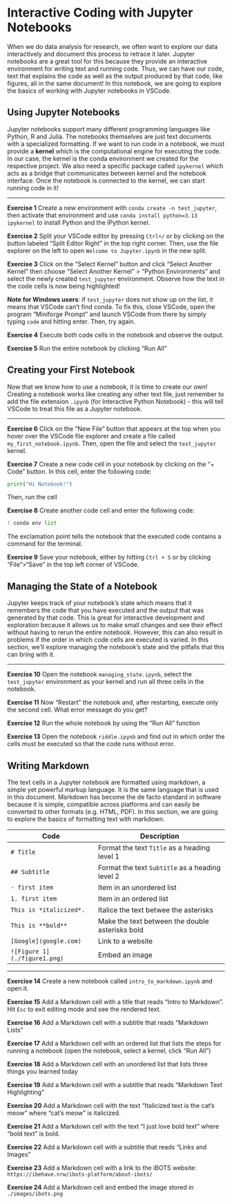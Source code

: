 # Interactive Coding with Jupyter Notebooks


When we do data analysis for research, we often want to explore our data
interactively and document this process to retrace it later. Jupyter
notebooks are a great tool for this because they provide an interactive
environment for writing text and running code. Thus, we can have our
code, text that explains the code as well as the output produced by that
code, like figures, all in the same document! In this notebook, we are
going to explore the basics of working with Jupyter notebooks in VSCode.

## Using Jupyter Notebooks

Jupyter notebooks support many different programming languages like
Python, R and Julia. The notebooks themselves are just text documents
with a specialized formatting. If we want to run code in a notebook, we
must provide a **kernel** which is the computational engine for
executing the code. In our case, the kernel is the conda environment we
created for the respective project. We also need a specific package
called `ipykernel` which acts as a bridge that communicates between
kernel and the notebook interface. Once the notebook is connected to the
kernel, we can start running code in it!

------------------------------------------------------------------------

<span class="theorem-title">**Exercise 1**</span> Create a new
environment with `conda create -n test_jupyter`, then activate that
environment and use `conda install python=3.13 ipykernel` to install
Python and the IPython kernel.

<span class="theorem-title">**Exercise 2**</span> Split your VSCode
editor by pressing `Ctrl+/` or by clicking on the button labeled “Split
Editor Right” in the top right corner. Then, use the file explorer on
the left to open `Welcome to Jupyter.ipynb` in the new split.

<span class="theorem-title">**Exercise 3**</span> Click on the “Select
Kernel” button and click “Select Another Kernel” then choose “Select
Another Kernel” \> “Python Environments” and select the newly created
`test_jupyter` environment. Observe how the text in the code cells is
now being highlighted!

**Note for Windows users**: if `test_jupyter` does not show up on the
list, it means that VSCode can’t find conda. To fix this, close VSCode,
open the program “Miniforge Prompt” and launch VSCode from there by
simply typing `code` and hitting enter. Then, try again.

<span class="theorem-title">**Exercise 4**</span> Execute both code
cells in the notebook and observe the output.

<span class="theorem-title">**Exercise 5**</span> Run the entire
notebook by clicking “Run All”

## Creating your First Notebook

Now that we know how to use a notebook, it is time to create our own!
Creating a notebook works like creating any other text file, just
remember to add the file extension `.ipynb` (for Interactive Python
Notebook) - this will tell VSCode to treat this file as a Jupyter
notebook.

------------------------------------------------------------------------

<span class="theorem-title">**Exercise 6**</span> Click on the “New
File” button that appears at the top when you hover over the VSCode file
explorer and create a file called `my_first_notebook.ipynb`. Then, open
the file and select the `test_jupyter` kernel.

<span class="theorem-title">**Exercise 7**</span> Create a new code cell
in your notebook by clicking on the “+ Code” button. In this cell, enter
the following code:

``` python
print("Hi Notebook!")
```

Then, run the cell

<span class="theorem-title">**Exercise 8**</span> Create another code
cell and enter the following code:

``` python
! conda env list
```

The exclamation point tells the notebook that the executed code contains
a command for the terminal.

<span class="theorem-title">**Exercise 9**</span> Save your notebook,
either by hitting `Ctrl + S` or by clicking “File”\>“Save” in the top
left corner of VSCode.

## Managing the State of a Notebook

Jupyter keeps track of your notebook’s state which means that it
remembers the code that you have executed and the output that was
generated by that code. This is great for interactive development and
exploration because it allows us to make small changes and see their
effect without having to rerun the entire notebook. However, this can
also result in problems if the order in which code cells are executed is
varied. In this section, we’ll explore managing the notebook’s state and
the pitfalls that this can bring with it.

------------------------------------------------------------------------

<span class="theorem-title">**Exercise 10**</span> Open the notebook
`managing_state.ipynb`, select the `test_jupyter` environment as your
kernel and run all three cells in the notebook.

<span class="theorem-title">**Exercise 11**</span> Now “Restart” the
notebook and, after restarting, execute only the second cell. What error
message do you get?

<span class="theorem-title">**Exercise 12**</span> Run the whole
notebook by using the “Run All” function

<span class="theorem-title">**Exercise 13**</span> Open the notebook
`riddle.ipynb` and find out in which order the cells must be executed so
that the code runs without error.

## Writing Markdown

The text cells in a Jupyter notebook are formatted using markdown, a
simple yet powerful markup language. It is the same language that is
used in this document. Markdown has become the de facto standard in
software because it is simple, compatible across platforms and can
easily be converted to other formats (e.g. HTML, PDF). In this section,
we are going to explore the basics of formatting text with markdown.

<table>
<thead>
<tr>
<th>Code</th>
<th>Description</th>
</tr>
</thead>
<tbody>
<tr>
<td><code># Title</code></td>
<td>Format the text <code>Title</code> as a heading level 1</td>
</tr>
<tr>
<td><code>## Subtitle</code></td>
<td>Format the text <code>Subtitle</code> as a heading level 2</td>
</tr>
<tr>
<td><code>- first item</code></td>
<td>Item in an unordered list</td>
</tr>
<tr>
<td><code>1. first item</code></td>
<td>Item in an ordered list</td>
</tr>
<tr>
<td><code>This is *italicized*.</code></td>
<td>Italice the text betwee the asterisks</td>
</tr>
<tr>
<td><code>This is **bold**</code></td>
<td>Make the text between the double asterisks bold</td>
</tr>
<tr>
<td><code>[Google](google.com)</code></td>
<td>Link to a website</td>
</tr>
<tr>
<td><code>![Figure 1](./figure1.png)</code></td>
<td>Embed an image</td>
</tr>
</tbody>
</table>

------------------------------------------------------------------------

<span class="theorem-title">**Exercise 14**</span> Create a new notebook
called `intro_to_markdown.ipynb` and open it.

<span class="theorem-title">**Exercise 15**</span> Add a Markdown cell
with a title that reads “Intro to Markdown”. Hit `Esc` to exit editing
mode and see the rendered text.

<span class="theorem-title">**Exercise 16**</span> Add a Markdown cell
with a subtitle that reads “Markdown Lists”

<span class="theorem-title">**Exercise 17**</span> Add a Markdown cell
with an ordered list that lists the steps for running a notebook (open
the notebook, select a kernel, click “Run All”)

<span class="theorem-title">**Exercise 18**</span> Add a Markdown cell
with an unordered list that lists three things you learned today

<span class="theorem-title">**Exercise 19**</span> Add a Markdown cell
with a subtitle that reads “Markdown Text Highlighting”

<span class="theorem-title">**Exercise 20**</span> Add a Markdown cell
with the text “Italicized text is the cat’s meow” where “cat’s meow” is
italicized.

<span class="theorem-title">**Exercise 21**</span> Add a Markdown cell
with the text “I just love bold text” where “bold text” is bold.

<span class="theorem-title">**Exercise 22**</span> Add a Markdown cell
with a subtitle that reads “Links and Images”

<span class="theorem-title">**Exercise 23**</span> Add a Markdown cell
with a link to the iBOTS website:
`https://ibehave.nrw/ibots-platform/about-ibots/`

<span class="theorem-title">**Exercise 24**</span> Add a Markdown cell
and embed the image stored in `./images/ibots.png`
